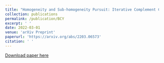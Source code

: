 ```yaml
---
title: "Homogeneity and Sub-homogeneity Pursuit: Iterative Complement Clustering PCA"
collection: publications
permalink: /publication/BCY
excerpt: ' '
date: 2022-03-01
venue: 'arXiv Preprint'
paperurl: 'https://arxiv.org/abs/2203.06573'
citation: ' '
---
```

[//]: # (This paper is about the number 1. The number 2 is left for future work.)

[Download paper here](https://arxiv.org/pdf/2203.06573)

[//]: # (Recommended citation: Your Name, You. 2009. "Paper Title Number 1." <i>Journal 1</i>. 11)



